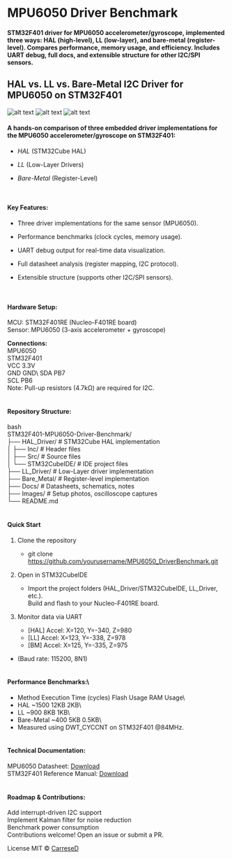 # MPU6050 Driver Benchmark

#### STM32F401 driver for MPU6050 accelerometer/gyroscope, implemented three ways: HAL (high-level), LL (low-layer), and bare-metal (register-level). Compares performance, memory usage, and efficiency. Includes UART debug, full docs, and extensible structure for other I2C/SPI sensors.

## HAL vs. LL vs. Bare-Metal I2C Driver for MPU6050 on STM32F401

![alt text](https://img.shields.io/badge/STM32F401-Cortex--M4-blue "STM32F401 Cortex-M4")
![alt text](https://img.shields.io/badge/MPU6050-I2C%252FSPI-green "MPU6050 I2C%2FSPI")
![alt text](https://img.shields.io/badge/License-MIT-orange "License MIT")


#### A hands-on comparison of three embedded driver implementations for the MPU6050 accelerometer/gyroscope on STM32F401:
* _HAL_ (STM32Cube HAL)

* _LL_ (Low-Layer Drivers)

* _Bare-Metal_ (Register-Level)
  
<br />

#### Key Features:
* Three driver implementations for the same sensor (MPU6050).  

* Performance benchmarks (clock cycles, memory usage).

* UART debug output for real-time data visualization.

* Full datasheet analysis (register mapping, I2C protocol).

* Extensible structure (supports other I2C/SPI sensors).

<br />

#### Hardware Setup:
MCU: STM32F401RE (Nucleo-F401RE board)<br />
Sensor: MPU6050 (3-axis accelerometer + gyroscope)<br />

**Connections:**<br />
MPU6050<br />
STM32F401<br />
VCC	3.3V<br />
GND	GND\ 
SDA	PB7<br />
SCL	PB6<br />
Note: Pull-up resistors (4.7kΩ) are required for I2C.<br /><br />

#### Repository Structure:
bash<br />
STM32F401-MPU6050-Driver-Benchmark/<br />
├── HAL_Driver/           # STM32Cube HAL implementation<br />
│   ├── Inc/              # Header files<br />
│   ├── Src/              # Source files<br />
│   └── STM32CubeIDE/     # IDE project files<br />
├── LL_Driver/            # Low-Layer driver implementation<br />
├── Bare_Metal/           # Register-level implementation<br />
├── Docs/                 # Datasheets, schematics, notes<br />
├── Images/               # Setup photos, oscilloscope captures<br />
└── README.md<br /><br />

#### Quick Start
1. Clone the repository
   * git clone https://github.com/yourusername/MPU6050_DriverBenchmark.git
2. Open in STM32CubeIDE
   * Import the project folders (HAL_Driver/STM32CubeIDE, LL_Driver, etc.). <br />Build and flash to your Nucleo-F401RE board.

3. Monitor data via UART
   * [HAL] Accel: X=120, Y=-340, Z=980  
   * [LL]  Accel: X=123, Y=-338, Z=978  
   * [BM]  Accel: X=125, Y=-335, Z=975  
* (Baud rate: 115200, 8N1)
<br /><br />
#### Performance Benchmarks:\
* Method	Execution Time (cycles)	Flash Usage	RAM Usage\
* HAL	~1500	12KB	2KB\
* LL	~900	8KB	1KB\
* Bare-Metal	~400	5KB	0.5KB\
* Measured using DWT_CYCCNT on STM32F401 @84MHz.<br /><br />

#### Technical Documentation:
MPU6050 Datasheet: [Download](https://invensense.tdk.com/wp-content/uploads/2015/02/MPU-6000-Datasheet1.pdf) <br />
STM32F401 Reference Manual: [Download](https://www.st.com/resource/en/datasheet/stm32f401cc.pdf) <br /><br />

#### Roadmap & Contributions:
Add interrupt-driven I2C support <br />
Implement Kalman filter for noise reduction <br />
Benchmark power consumption <br />
Contributions welcome! Open an issue or submit a PR. <br />

License MIT © [CarreseD](https://github.com/carresed)
